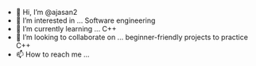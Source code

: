 - 👋 Hi, I’m @ajasan2
- 👀 I’m interested in ... Software engineering
- 🌱 I’m currently learning ... C++
- 💞️ I’m looking to collaborate on ... beginner-friendly projects to practice C++
- 📫 How to reach me ... 

<!---
ajasan2/ajasan2 is a ✨ special ✨ repository because its `README.md` (this file) appears on your GitHub profile.
You can click the Preview link to take a look at your changes.
--->
